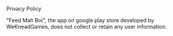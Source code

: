 Privacy Policy

"Feed Mah Boi", the app on google play store developed by WeKneadGames, does not collect or retain any user information.

